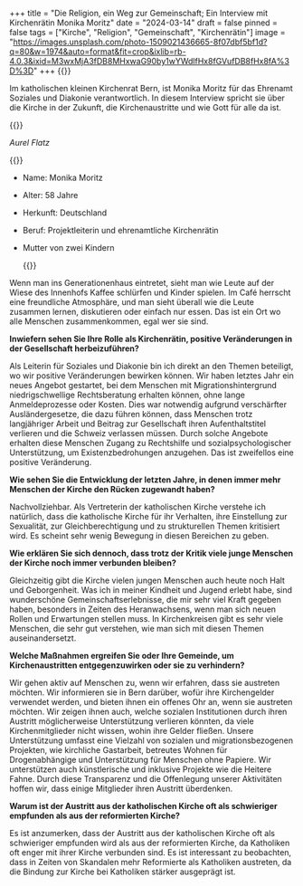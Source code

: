 +++
title = "Die Religion, ein Weg zur Gemeinschaft; Ein Interview mit Kirchenrätin  Monika Moritz"
date = "2024-03-14"
draft = false
pinned = false
tags = ["Kirche", "Religion", "Gemeinschaft", "Kirchenrätin"]
image = "https://images.unsplash.com/photo-1509021436665-8f07dbf5bf1d?q=80&w=1974&auto=format&fit=crop&ixlib=rb-4.0.3&ixid=M3wxMjA3fDB8MHxwaG90by1wYWdlfHx8fGVufDB8fHx8fA%3D%3D"
+++
{{<lead>}}

Im katholischen kleinen Kirchenrat Bern, ist Monika Moritz für das Ehrenamt Soziales und Diakonie verantwortlich. In diesem Interview spricht sie über die Kirche in der Zukunft, die Kirchenaustritte und wie Gott für alle da ist.

{{</lead>}}

*Aurel Flatz*

{{<box>}}

* Name: Monika Moritz
* Alter: 58 Jahre
* Herkunft: Deutschland
* Beruf: Projektleiterin und ehrenamtliche Kirchenrätin
* Mutter von zwei Kindern

  {{</box>}}

Wenn man ins Generationenhaus eintretet, sieht man wie Leute auf der Wiese des Innenhofs Kaffee schlürfen und Kinder spielen. Im Café herrscht eine freundliche Atmosphäre, und man sieht überall wie die Leute zusammen lernen, diskutieren oder einfach nur essen. Das ist ein Ort wo alle Menschen zusammenkommen, egal wer sie sind.



**Inwiefern sehen Sie Ihre Rolle als Kirchenrätin, positive Veränderungen in der Gesellschaft herbeizuführen?**

Als Leiterin für Soziales und Diakonie bin ich direkt an den Themen beteiligt, wo wir positive Veränderungen bewirken können. Wir haben letztes Jahr ein neues Angebot gestartet, bei dem Menschen mit Migrationshintergrund niedrigschwellige Rechtsberatung erhalten können, ohne lange Anmeldeprozesse oder Kosten. Dies war notwendig aufgrund verschärfter Ausländergesetze, die dazu führen können, dass Menschen trotz langjähriger Arbeit und Beitrag zur Gesellschaft ihren Aufenthaltstitel verlieren und die Schweiz verlassen müssen. Durch solche Angebote erhalten diese Menschen Zugang zu Rechtshilfe und sozialpsychologischer Unterstützung, um Existenzbedrohungen anzugehen. Das ist zweifellos eine positive Veränderung.



**Wie sehen Sie die Entwicklung der letzten Jahre, in denen immer mehr Menschen der Kirche den Rücken zugewandt haben?**

Nachvollziehbar. Als Vertreterin der katholischen Kirche verstehe ich natürlich, dass die katholische Kirche für ihr Verhalten, ihre Einstellung zur Sexualität, zur Gleichberechtigung und zu strukturellen Themen kritisiert wird. Es scheint sehr wenig Bewegung in diesen Bereichen zu geben.



**Wie erklären Sie sich dennoch, dass trotz der Kritik viele junge Menschen der Kirche noch immer verbunden bleiben?**

Gleichzeitig gibt die Kirche vielen jungen Menschen auch heute noch Halt und Geborgenheit. Was ich in meiner Kindheit und Jugend erlebt habe, sind wunderschöne Gemeinschaftserlebnisse, die mir sehr viel Kraft gegeben haben, besonders in Zeiten des Heranwachsens, wenn man sich neuen Rollen und Erwartungen stellen muss. In Kirchenkreisen gibt es sehr viele Menschen, die sehr gut verstehen, wie man sich mit diesen Themen auseinandersetzt.



**Welche Maßnahmen ergreifen Sie oder Ihre Gemeinde, um Kirchenaustritten entgegenzuwirken oder sie zu verhindern?**

Wir gehen aktiv auf Menschen zu, wenn wir erfahren, dass sie austreten möchten. Wir informieren sie in Bern darüber, wofür ihre Kirchengelder verwendet werden, und bieten ihnen ein offenes Ohr an, wenn sie austreten möchten. Wir zeigen ihnen auch, welche sozialen Institutionen durch ihren Austritt möglicherweise Unterstützung verlieren könnten, da viele Kirchenmitglieder nicht wissen, wohin ihre Gelder fließen. Unsere Unterstützung umfasst eine Vielzahl von sozialen und migrationsbezogenen Projekten, wie kirchliche Gastarbeit, betreutes Wohnen für Drogenabhängige und Unterstützung für Menschen ohne Papiere. Wir unterstützen auch künstlerische und inklusive Projekte wie die Heitere Fahne. Durch diese Transparenz und die Offenlegung unserer Aktivitäten hoffen wir, dass einige Mitglieder ihren Austritt überdenken.



**Warum ist der Austritt aus der katholischen Kirche oft als schwieriger empfunden als aus der reformierten Kirche?**

Es ist anzumerken, dass der Austritt aus der katholischen Kirche oft als schwieriger empfunden wird als aus der reformierten Kirche, da Katholiken oft enger mit ihrer Kirche verbunden sind. Es ist interessant zu beobachten, dass in Zeiten von Skandalen mehr Reformierte als Katholiken austreten, da die Bindung zur Kirche bei Katholiken stärker ausgeprägt ist.